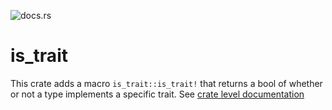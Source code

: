 ![docs.rs](https://img.shields.io/docsrs/is_trait)
# is_trait

This crate adds a macro `is_trait::is_trait!` that returns a bool of whether or not a type implements a specific trait.
See [crate level documentation](https://docs.rs/is_trait)
